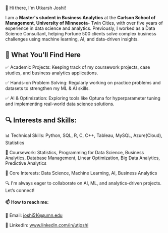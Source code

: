 👋 Hi there, I'm Utkarsh Joshi!

I am a **Master's student in Business Analytics** at the **Carlson School of Management**, **University of Minnesota**- Twin Cities, with over five years of experience in data science and analytics. Previously, I worked as a Data Science Consultant, helping Fortune 500 clients solve complex business challenges using machine learning, AI, and data-driven insights.



## 📂 What You’ll Find Here

✅ Academic Projects: Keeping track of my coursework projects, case studies, and business analytics applications.

✅ Hands-on Problem Solving: Regularly working on practice problems and datasets to strengthen my ML & AI skills.

✅ AI & Optimization: Exploring tools like Optuna for hyperparameter tuning and implementing real-world data science solutions.

## 🔍 Interests and Skills:

📊 Technical Skills: Python, SQL, R, C, C++, Tableau, MySQL, Azure(Cloud), Statistics 

📖 Coursework: Statistics, Programming for Data Science, Business Analytics, Database Management, Linear Optimization, Big Data Analytics, Predictive Analytics 

🚀 Core Interests: Data Science, Machine Learning, AI, Business Analytics

🔍 I'm always eager to collaborate on AI, ML, and analytics-driven projects. Let’s connect!

#### 📫 How to reach me:

📧 Email: joshi516@umn.edu

🤝 LinkedIn: www.linkedin.com/in/utjoshi

<!---
UtkarshJoshi97/UtkarshJoshi97 is a ✨ special ✨ repository because its `README.md` (this file) appears on your GitHub profile.
You can click the Preview link to take a look at your changes.
--->
